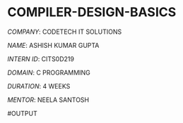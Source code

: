# COMPILER-DESIGN-BASICS

*COMPANY*: CODETECH IT SOLUTIONS

*NAME*: ASHISH KUMAR GUPTA

*INTERN ID*: CITS0D219

*DOMAIN*: C PROGRAMMING

*DURATION*: 4 WEEKS

*MENTOR*: NEELA SANTOSH

#OUTPUT

